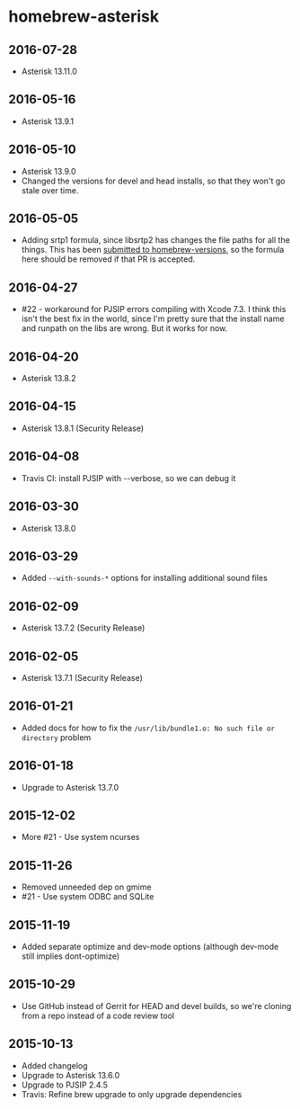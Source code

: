 # homebrew-asterisk

## 2016-07-28

 * Asterisk 13.11.0

## 2016-05-16

 * Asterisk 13.9.1

## 2016-05-10

 * Asterisk 13.9.0
 * Changed the versions for devel and head installs, so that they won't
   go stale over time.

## 2016-05-05

 * Adding srtp1 formula, since libsrtp2 has changes the file paths for all
   the things. This has been [submitted to homebrew-versions][hv-srtp1], so
   the formula here should be removed if that PR is accepted.

   [hv-srtp1]: https://github.com/Homebrew/homebrew-versions/pull/1244

## 2016-04-27

 * #22 - workaround for PJSIP errors compiling with Xcode 7.3. I think this
   isn't the best fix in the world, since I'm pretty sure that the install name
   and runpath on the libs are wrong. But it works for now.

## 2016-04-20

 * Asterisk 13.8.2

## 2016-04-15

 * Asterisk 13.8.1 (Security Release)

## 2016-04-08

 * Travis CI: install PJSIP with --verbose, so we can debug it

## 2016-03-30

 * Asterisk 13.8.0

## 2016-03-29

 * Added `--with-sounds-*` options for installing additional sound files

## 2016-02-09

 * Asterisk 13.7.2 (Security Release)

## 2016-02-05

 * Asterisk 13.7.1 (Security Release)

## 2016-01-21

 * Added docs for how to fix the `/usr/lib/bundle1.o: No such file or directory`
   problem

## 2016-01-18

 * Upgrade to Asterisk 13.7.0

## 2015-12-02

 * More #21 - Use system ncurses

## 2015-11-26

 * Removed unneeded dep on gmime
 * #21 - Use system ODBC and SQLite

## 2015-11-19

 * Added separate optimize and dev-mode options (although dev-mode still implies
   dont-optimize)

## 2015-10-29

 * Use GitHub instead of Gerrit for HEAD and devel builds, so we're cloning
   from a repo instead of a code review tool

## 2015-10-13

 * Added changelog
 * Upgrade to Asterisk 13.6.0
 * Upgrade to PJSIP 2.4.5
 * Travis: Refine brew upgrade to only upgrade dependencies
